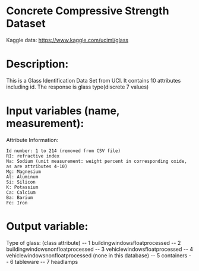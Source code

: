 # Concrete Compressive Strength Dataset

Kaggle data: https://www.kaggle.com/uciml/glass

# Description:
This is a Glass Identification Data Set from UCI. It contains 10 attributes including id. The response is glass type(discrete 7 values)


# Input variables (name, measurement):
Attribute Information:

    Id number: 1 to 214 (removed from CSV file)
    RI: refractive index
    Na: Sodium (unit measurement: weight percent in corresponding oxide, as are attributes 4-10)
    Mg: Magnesium
    Al: Aluminum
    Si: Silicon
    K: Potassium
    Ca: Calcium
    Ba: Barium
    Fe: Iron

# Output variable:
Type of glass: (class attribute)
-- 1 buildingwindowsfloatprocessed
-- 2 buildingwindowsnonfloatprocessed
-- 3 vehiclewindowsfloatprocessed
-- 4 vehiclewindowsnonfloatprocessed (none in this database)
-- 5 containers
-- 6 tableware
-- 7 headlamps
